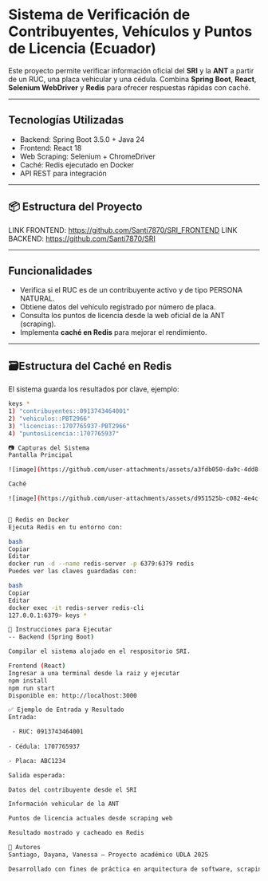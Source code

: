 # Sistema de Verificación de Contribuyentes, Vehículos y Puntos de Licencia (Ecuador)

Este proyecto permite verificar información oficial del **SRI** y la **ANT** a partir de un RUC, una placa vehicular y una cédula. Combina **Spring Boot**, **React**, **Selenium WebDriver** y **Redis** para ofrecer respuestas rápidas con caché.

---

## Tecnologías Utilizadas

- Backend: Spring Boot 3.5.0 + Java 24  
- Frontend: React 18  
- Web Scraping: Selenium + ChromeDriver  
- Caché: Redis ejecutado en Docker  
- API REST para integración  

---

## 📦 Estructura del Proyecto

LINK FRONTEND: https://github.com/Santi7870/SRI_FRONTEND
LINK BACKEND: https://github.com/Santi7870/SRI


---

## Funcionalidades

- Verifica si el RUC es de un contribuyente activo y de tipo PERSONA NATURAL.
- Obtiene datos del vehículo registrado por número de placa.
- Consulta los puntos de licencia desde la web oficial de la ANT (scraping).
- Implementa **caché en Redis** para mejorar el rendimiento.

---

## 🗃Estructura del Caché en Redis

El sistema guarda los resultados por clave, ejemplo:

```bash
keys *
1) "contribuyentes::0913743464001"
2) "vehiculos::PBT2966"
3) "licencias::1707765937-PBT2966"
4) "puntosLicencia::1707765937"

📷 Capturas del Sistema
Pantalla Principal

![image](https://github.com/user-attachments/assets/a3fdb050-da9c-4dd8-9121-23a446ab894e)

Caché

![image](https://github.com/user-attachments/assets/d951525b-c082-4e4c-97b1-4ddbbf4a0e7c)


🐳 Redis en Docker
Ejecuta Redis en tu entorno con:

bash
Copiar
Editar
docker run -d --name redis-server -p 6379:6379 redis
Puedes ver las claves guardadas con:

bash
Copiar
Editar
docker exec -it redis-server redis-cli
127.0.0.1:6379> keys *

🚀 Instrucciones para Ejecutar
-- Backend (Spring Boot)

Compilar el sistema alojado en el respositorio SRI.

Frontend (React)
Ingresar a una terminal desde la raiz y ejecutar
npm install
npm run start
Disponible en: http://localhost:3000

✅ Ejemplo de Entrada y Resultado
Entrada:

 - RUC: 0913743464001
 
- Cédula: 1707765937

- Placa: ABC1234

Salida esperada:

Datos del contribuyente desde el SRI

Información vehicular de la ANT

Puntos de licencia actuales desde scraping web

Resultado mostrado y cacheado en Redis

👤 Autores
Santiago, Dayana, Vanessa — Proyecto académico UDLA 2025

Desarrollado con fines de práctica en arquitectura de software, scraping y rendimiento en servicios REST



